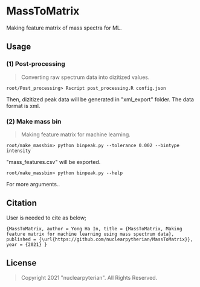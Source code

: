 # MassToMatrix
Making feature matrix of mass spectra for ML.


## Usage

### (1) Post-processing
> Converting raw spectrum data into dizitized values.

	root/Post_processing> Rscript post_processing.R config.json

Then, dizitized peak data will be generated in "xml_export" folder. The data format is xml. 


### (2) Make mass bin
> Making feature matrix for machine learning.

	root/make_massbin> python binpeak.py --tolerance 0.002 --bintype intensity

"mass_features.csv" will be exported.

	root/make_massbin> python binpeak.py --help

For more arguments..


## Citation
User is needed to cite as below;

	{MassToMatrix, author = Yong Ha In, title = {MassToMatrix, Making feature matrix for machine learning using mass spectrum data}, published = {\url{https://github.com/nuclearpytherian/MassToMatrix}}, year = {2021} }


## License
> Copyright 2021 "nuclearpyterian". All Rights Reserved.
